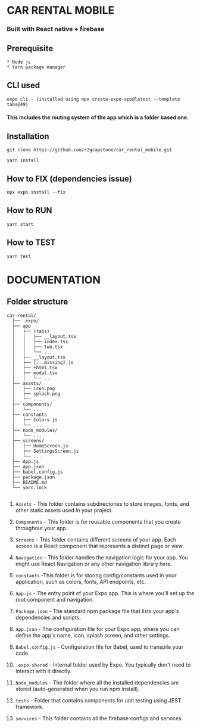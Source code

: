# CAR RENTAL MOBILE

### Built with React native + firebase

## Prerequisite

```
* Node js
* Yarn package manager
```

## CLI used

```
expo cli - (installed using npx create-expo-app@latest --template tabs@49)

```

#### This includes the routing system of the app which is a folder based one.

## Installation

```
git clone https://github.com/r2gcapstone/car_rental_mobile.git
```

```
yarn install
```

## How to FIX (dependencies issue)

```
npx expo install --fix
```

## How to RUN

```
yarn start
```

## How to TEST

```
yarn test
```

# DOCUMENTATION

## Folder structure

```
car-rental/
  ├── .expo/
  ├── app
  │   ├── (tabs)
  │   │   ├── __layout.tsx
  │   │   ├── index.tsx
  │   │   ├── two.tsx
  │   │   └── ...
  │   ├── __layout.tsx
  │   ├── [...missing].js
  │   ├── +html.tsx
  │   ├── modal.tsx
  │   │   └── ...
  ├── assets/
  │   ├── icon.png
  │   ├── splash.png
  │   └── ...
  ├── components/
  │   └── ...
  ├── constants
  │   ├── Colors.js
  │   └── ...
  ├── node_modules/
  │   └── ...
  ├── screens/
  │   ├── HomeScreen.js
  │   ├── SettingsScreen.js
  │   └── ...
  ├── App.js
  ├── app.json
  ├── babel.config.js
  ├── package.json
  ├── README.md
  └── yarn.lock


```

1. `Assets` - This folder contains subdirectories to store images, fonts, and other static assets used in your project.

2. `Components` - This folder is for reusable components that you create throughout your app.

3. `Screens` - This folder contains different screens of your app. Each screen is a React component that represents a distinct page or view.

4. `Navigation` - This folder handles the navigation logic for your app. You might use React Navigation or any other navigation library here.

5. `constants` -This folder is for storing config/constants used in your application, such as colors, fonts, API endpoints, etc.

6. `App.js` - The entry point of your Expo app. This is where you'll set up the root component and navigation.

7. `Package.json` - The standard npm package file that lists your app's dependencies and scripts.

8. `App.json` - The configuration file for your Expo app, where you can define the app's name, icon, splash screen, and other settings.

9. `Babel.config.js` - Configuration file for Babel, used to transpile your code.

10. `.expo-shared` - Internal folder used by Expo. You typically don't need to interact with it directly.

11. `Node_modules` - The folder where all the installed dependencies are stored (auto-generated when you run npm install).

12. `tests` - Folder that contains components for unit testing using JEST framework.

13. `services` - This folder contains all the firebase configs and services.
